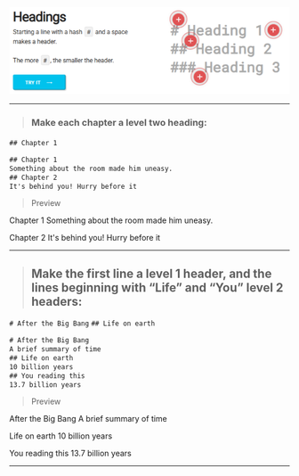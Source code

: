 ![](https://github.com/RonakCODER19/MDFILE/blob/main/image/Screenshot%20(298).png?raw=true)
***
> ### Make each chapter a level two heading:
`## Chapter 1`

```
## Chapter 1
Something about the room made him uneasy.
## Chapter 2
It's behind you! Hurry before it
```
> Preview

Chapter 1
Something about the room made him uneasy.

Chapter 2
It's behind you! Hurry before it

***

> ## Make the first line a level 1 header, and the lines beginning with “Life” and “You” level 2 headers:

`# After the Big Bang`
`## Life on earth`

```
# After the Big Bang
A brief summary of time
## Life on earth
10 billion years
## You reading this
13.7 billion years
```
> Preview

After the Big Bang
A brief summary of time

Life on earth
10 billion years

You reading this
13.7 billion years

***

